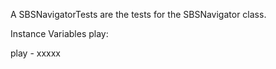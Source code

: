A SBSNavigatorTests are the tests for the SBSNavigator class.

Instance Variables
	play:		<Object>

play
	- xxxxx
